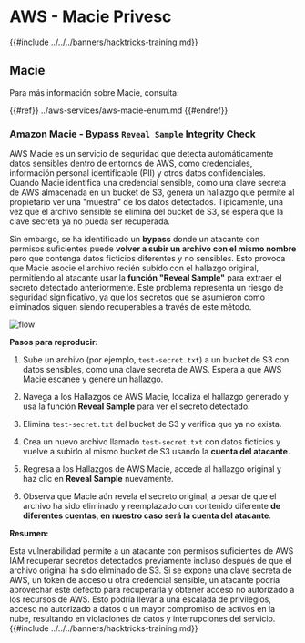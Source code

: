 # AWS - Macie Privesc

{{#include ../../../banners/hacktricks-training.md}}

## Macie

Para más información sobre Macie, consulta:

{{#ref}}
../aws-services/aws-macie-enum.md
{{#endref}}

### Amazon Macie - Bypass `Reveal Sample` Integrity Check

AWS Macie es un servicio de seguridad que detecta automáticamente datos sensibles dentro de entornos de AWS, como credenciales, información personal identificable (PII) y otros datos confidenciales. Cuando Macie identifica una credencial sensible, como una clave secreta de AWS almacenada en un bucket de S3, genera un hallazgo que permite al propietario ver una "muestra" de los datos detectados. Típicamente, una vez que el archivo sensible se elimina del bucket de S3, se espera que la clave secreta ya no pueda ser recuperada.

Sin embargo, se ha identificado un **bypass** donde un atacante con permisos suficientes puede **volver a subir un archivo con el mismo nombre** pero que contenga datos ficticios diferentes y no sensibles. Esto provoca que Macie asocie el archivo recién subido con el hallazgo original, permitiendo al atacante usar la **función "Reveal Sample"** para extraer el secreto detectado anteriormente. Este problema representa un riesgo de seguridad significativo, ya que los secretos que se asumieron como eliminados siguen siendo recuperables a través de este método.

![flow](https://github.com/user-attachments/assets/7b83f2d3-1690-41f1-98cc-05ccd0154a66)

**Pasos para reproducir:**

1. Sube un archivo (por ejemplo, `test-secret.txt`) a un bucket de S3 con datos sensibles, como una clave secreta de AWS. Espera a que AWS Macie escanee y genere un hallazgo.

2. Navega a los Hallazgos de AWS Macie, localiza el hallazgo generado y usa la función **Reveal Sample** para ver el secreto detectado.

3. Elimina `test-secret.txt` del bucket de S3 y verifica que ya no exista.

4. Crea un nuevo archivo llamado `test-secret.txt` con datos ficticios y vuelve a subirlo al mismo bucket de S3 usando la **cuenta del atacante**.

5. Regresa a los Hallazgos de AWS Macie, accede al hallazgo original y haz clic en **Reveal Sample** nuevamente.

6. Observa que Macie aún revela el secreto original, a pesar de que el archivo ha sido eliminado y reemplazado con contenido diferente **de diferentes cuentas, en nuestro caso será la cuenta del atacante**.

**Resumen:**

Esta vulnerabilidad permite a un atacante con permisos suficientes de AWS IAM recuperar secretos detectados previamente incluso después de que el archivo original ha sido eliminado de S3. Si se expone una clave secreta de AWS, un token de acceso u otra credencial sensible, un atacante podría aprovechar este defecto para recuperarla y obtener acceso no autorizado a los recursos de AWS. Esto podría llevar a una escalada de privilegios, acceso no autorizado a datos o un mayor compromiso de activos en la nube, resultando en violaciones de datos y interrupciones del servicio.
{{#include ../../../banners/hacktricks-training.md}}
